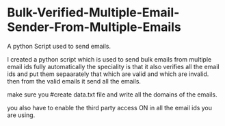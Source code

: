 # Bulk-Verified-Multiple-Email-Sender-From-Multiple-Emails
A python Script used to send emails.

I created a python script which is used to send bulk emails from multiple email ids fully automatically
the speciality is that it also verifies all the email ids and put them sepaarately that which are valid and which are invalid.
then from the valid emails it send all the emails.

make sure you #create data.txt file and write all the domains of the emails.

you also have to enable the third party access ON in all the email ids you are using.
